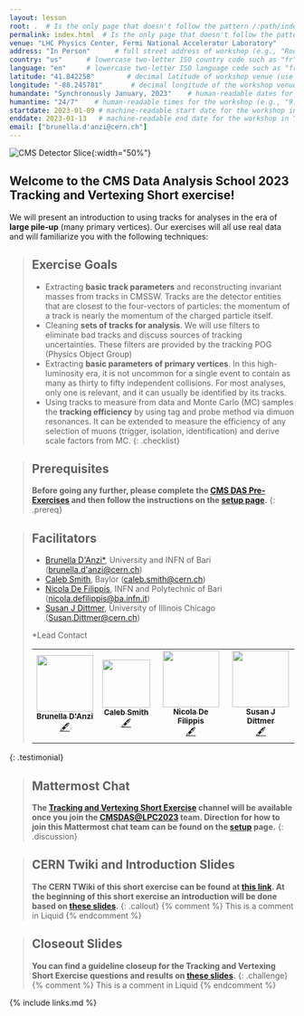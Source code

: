 ```yaml
---
layout: lesson
root: .  # Is the only page that doesn't follow the pattern /:path/index.html
permalink: index.html  # Is the only page that doesn't follow the pattern /:path/index.html
venue: "LHC Physics Center, Fermi National Accelerator Laboratory"        # brief name of the institution that hosts the workshop without address (e.g., "Euphoric State University")
address: "In Person"      # full street address of workshop (e.g., "Room A, 123 Forth Street, Blimingen, Euphoria"), videoconferencing URL, or 'online'
country: "us"      # lowercase two-letter ISO country code such as "fr" (see https://en.wikipedia.org/wiki/ISO_3166-1#Current_codes) for the institution that hosts the workshop
language: "en"     # lowercase two-letter ISO language code such as "fr" (see https://en.wikipedia.org/wiki/List_of_ISO_639-1_codes) for the
latitude: "41.842258"        # decimal latitude of workshop venue (use https://www.latlong.net/)
longitude: "-88.245781"       # decimal longitude of the workshop venue (use https://www.latlong.net)
humandate: "Synchronously January, 2023"    # human-readable dates for the workshop (e.g., "Feb 17-18, 2020")
humantime: "24/7"    # human-readable times for the workshop (e.g., "9:00 am - 4:30 pm")
startdate: 2023-01-09 # machine-readable start date for the workshop in YYYY-MM-DD format like 2015-01-01
enddate: 2023-01-13   # machine-readable end date for the workshop in YYYY-MM-DD format like 2015-01-02
email: ["brunella.d'anzi@cern.ch"]
---
```


![CMS Detector Slice](https://cmsexperiment.web.cern.ch/sites/cmsexperiment.web.cern.ch/files/detectoroverview.gif){:width="50%"}

## Welcome to the CMS Data Analysis School 2023 Tracking and Vertexing Short exercise!

We will present an introduction to using tracks for analyses in the era of **large pile-up** (many primary vertices). Our exercises will all use real data and will familiarize you with the following techniques:

> ## Exercise Goals
> - Extracting **basic track parameters** and reconstructing invariant masses from tracks in CMSSW. Tracks are the detector entities that are closest to the four-vectors of particles: the momentum of a track is nearly the momentum of the charged particle itself.
> - Cleaning **sets of tracks for analysis**. We will use filters to eliminate bad tracks and discuss sources of tracking uncertainties. These filters are provided by the tracking POG (Physics Object Group)
> - Extracting **basic parameters of primary vertices**. In this high-luminosity era, it is not uncommon for a single event to contain as many as thirty to fifty independent collisions. For most analyses, only one is relevant, and it can usually be identified by its tracks.
> - Using tracks to measure from data and Monte Carlo (MC) samples the **tracking efficiency** by using tag and probe method via dimuon resonances. It can be extended to measure the efficiency of any selection of muons (trigger, isolation, identification) and derive scale factors from MC.
{: .checklist}

> ## Prerequisites
> **Before going any further, please complete the [CMS DAS Pre-Exercises](https://fnallpc.github.io/cms-das-pre-exercises/) and then follow the instructions on the [setup page](setup.md).**
{: .prereq}

> ## Facilitators
> * [Brunella D'Anzi*](https://twiki.cern.ch/twiki/bin/view/Main/BrunellaDAnzi), University and INFN of Bari ([brunella.d'anzi@cern.ch](mailto:brunella.d'anzi@cern.ch)) 
> * [Caleb Smith](https://twiki.cern.ch/twiki/bin/view/Main/CalebJamesSmith), Baylor ([caleb.smith@cern.ch](mailto:caleb.smith@cern.ch)) 
> * [Nicola De Filippis](https://twiki.cern.ch/twiki/bin/view/Main/NicolaDeFilippis), INFN and Polytechnic of Bari ([nicola.defilippis@ba.infn.it](mailto:nicola.defilippis@ba.infn.it)) 
> * [Susan J Dittmer](https://twiki.cern.ch/twiki/bin/view/Main/SusanDittmer), University of Illinois Chicago ([Susan.Dittmer@cern.ch](mailto:susan.dittmer@cern.ch))
>  
> *Lead Contact
> <table>
>   <tr>
>     <td align="center"><a href="https://github.com/bdanzi"><img src="https://avatars.githubusercontent.com/u/75045014?s=96&v=4" width="100px;" alt=""/><br /><sub><b>Brunella D'Anzi</b></sub></a><br /><a href="https://web2.ba.infn.it/bdanzi//" title="More about her">🖋</a></td>
>     <td align="center"><a href="https://physics.ku.edu/people/smith-caleb"><img src="https://lpc.fnal.gov/CMSDAS2022/Caleb_Smith.jpg" width="85px;" alt=""/><br /><sub><b>Caleb Smith</b></sub></a><br /><a href="https://physics.ku.edu/people/smith-caleb" title="More about him">🖋</a></td>
>     <td align="center"><a href="https://lpc.fnal.gov/fellows/2018/Nicola_De_Filippis.shtml"><img src="https://lpc.fnal.gov/fellows/imgs/med/2018/Nicola_De_Filippis.jpg" width="100px;" alt=""/><br /><sub><b>Nicola De Filippis</b></sub></a><br /><a href="https://lpc.fnal.gov/fellows/2018/Nicola_De_Filippis.shtml" title="More about him">🖋</a></td>
>     <td align="center"><a href="https://hep.phys.uic.edu/post-docs/"><img src="https://lpc.fnal.gov/CMSDAS2022/No_Photo.png" width="100px;" alt=""/><br /><sub><b>Susan J Dittmer</b></sub></a><br /><a href="https://hep.phys.uic.edu/post-docs/" title="More about her">🖋</a></td>
>   </tr>
> </table>
{: .testimonial}

> ## Mattermost Chat
> **The [Tracking and Vertexing Short Exercise](https://mattermost.web.cern.ch/cmsdaslpc2023/channels/shortextrackingvertexing) channel will be available once you join the [CMSDAS@LPC2023](https://mattermost.web.cern.ch/cmsdaslpc2023/channels/town-square) team. Direction for how to join this Mattermost chat team can be found on the <a href="setup.html">setup</a> page.**
{: .discussion}

> ## CERN Twiki and Introduction Slides
> **The CERN TWiki of this short exercise can be found at [this link](https://twiki.cern.ch/twiki/bin/view/CMS/SWGuideCMSDataAnalysisSchoolLPC2023TrackingVertexingShortExercise). At the beginning of this short exercise an introduction will be done based on [these slides](https://raw.githubusercontent.com/bdanzi/trackingvertexing/gh-pages/files/CMSDAS2023_TrackingVertexingExercise_Introduction.pdf).**
{: .callout}
{% comment %} This is a comment in Liquid {% endcomment %}

> ## Closeout Slides
> **You can find a guideline closeup for the Tracking and Vertexing Short Exercise questions and results on [these slides](https://raw.githubusercontent.com/bdanzi/trackingvertexing/gh-pages/files/CMSDAS2022_TrackingVertexingExercise_Wrapup.pdf).**
{: .challenge}
{% comment %} This is a comment in Liquid {% endcomment %}

{% include links.md %}
